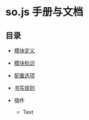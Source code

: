 # so.js 手册与文档

## 目录

* [模块定义](https://github.com/bigwhiteshark/sojs "模块定义")
* [模块标识](https://github.com/bigwhiteshark/sojs "模块标识")
* [配置选项](https://github.com/bigwhiteshark/sojs "配置选项")
* [书写规则](https://github.com/bigwhiteshark/sojs "书写规则")

* 插件

    * Text